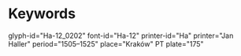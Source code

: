 # Keywords
glyph-id="Ha-12_0202"
font-id="Ha-12"
printer-id="Ha"
printer="Jan Haller"
period="1505–1525"
place="Kraków"
PT plate="175"

